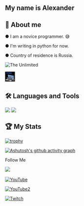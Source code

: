 ﻿## My name is Alexander

## 🤖 About me

● I am a novice programmer. 😅

● I'm writing in python for now. 

● Country of residence is Russia.

<img src="<title>https://github.com/Komorif/Komorif/blob/main/assets/work-computer.gif/<title>" alt="The Unlimited" width="180"/>



<img src="https://github.com/Komorif/Komorif/blob/main/assets/work-computer.gif" height="32"/></title>


## 🛠️ Languages and Tools

<img src="https://img.shields.io/badge/Python-090909?style=for-the-badge&logo=Python&logoColor=DCEB35"/> <img src="https://img.shields.io/badge/C Sharp-090909?style=for-the-badge&logo=C Sharp&logoColor=6A207B"/>

## 🏆 My Stats

[![trophy](https://github-profile-trophy.vercel.app/?username=ryo-ma&theme=onedark)](https://github.com/ryo-ma/github-profile-trophy)

[![Ashutosh's github activity graph](https://github-readme-activity-graph.cyclic.app/graph?username=Ashutosh00710)](https://github.com/ashutosh00710/github-readme-activity-graph)

Follow Me

<img src="https://img.shields.io/badge/-YouTube-090909?style=for-the-badge&logo=YouTube&logoColor=FE1901"> 

[![YouTube](https://img.shields.io/badge/-YouTube-090909?style=for-the-badge&logo=YouTube&logoColor=FE1901)](https://www.youtube.com/channel/UC9EJAIYe4sL0iGB_huHTqHw)

[![YouTube2](https://img.shields.io/badge/-YouTube2-090909?style=for-the-badge&logo=YouTube&logoColor=FE1901)](https://www.youtube.com/channel/UCb2GlPOgqB_VpWTvQM_dzKg)

[![Twitch](https://img.shields.io/badge/-Twitch-090909?style=for-the-badge&logo=YouTube&logoColor=B03AFF)](https://www.twitch.tv/komorifn)